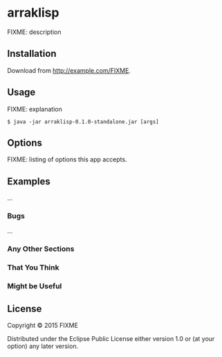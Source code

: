 # arraklisp

FIXME: description

## Installation

Download from http://example.com/FIXME.

## Usage

FIXME: explanation

    $ java -jar arraklisp-0.1.0-standalone.jar [args]

## Options

FIXME: listing of options this app accepts.

## Examples

...

### Bugs

...

### Any Other Sections
### That You Think
### Might be Useful

## License

Copyright © 2015 FIXME

Distributed under the Eclipse Public License either version 1.0 or (at
your option) any later version.
